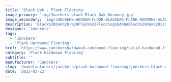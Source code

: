 ```yaml
---
title: 'Black Oak - Plank Flooring'
image_primary: 'img/Junckers-plank-Black-Oak-Harmony.jpg'
image_secondary: 'img/JUNCKERS-WOODEN-FLOOR-BLACKOAK-PLANK-HARMONY-SLACK-1484.jpg'
description: 'Black%20Oak%20-%20Plank%20Flooring%0A%0ABlack%20Oak%20is%20from%20ancient%20times%20known%20as%20one%20of%20nature%27s%20own%20products%20made%20of%20oak%20stored%20submerged%20in%20a%20bog%20for%20centuries.%0A%0ANatural%20processes%20cause%20the%20oak%20almost%20to%20become%20black%20and%20this%20characteristic%20colour%20gives%20the%20wood%20a%20very%20authentic%20expression.%20Through%20a%20unique%20colouring%20technique%20Junckers%20has%20recreated%20this%20look%20and%20together%20with%20the%20excellent%20strength%20properties%20of%20the%20oak%20a%20very%20exclusive%20product%20for%20floors%20is%20achieved.%0A%0AThis%20floor%20is%20also%20available%20as%20ships%20decking.%20The%20black%20neoprene%20strip%20placed%20between%20the%20boards%20adds%20a%20maritime%20look%20to%20the%20floor.%A0'
designer: 'Junckers'
tags:
  - 'Junckers'
  - 'Plank Hardwood Flooring'
href: 'https://www.junckershardwood.com/wood-flooring/solid-hardwood-flooring/plank-hardwood-flooring/product-page/black-oak-plank-flooring'
category: 'Plank Hardwood Flooring'
subtitle: ''
manufacturer: 'Junckers'
slug: '/manufacturers/junckers/plank-hardwood-flooring/junckers-black-oak-plank-flooring'
date: '2021-03-22'
---
```

